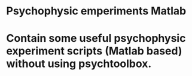 # Psychophysic emperiments Matlab

# Contain some useful psychophysic experiment scripts (Matlab based) without using psychtoolbox.
